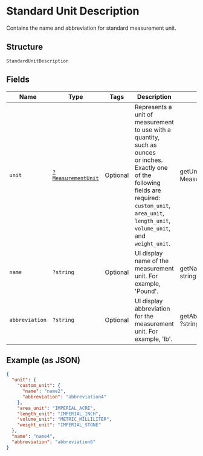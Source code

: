 
# Standard Unit Description

Contains the name and abbreviation for standard measurement unit.

## Structure

`StandardUnitDescription`

## Fields

| Name | Type | Tags | Description | Getter | Setter |
|  --- | --- | --- | --- | --- | --- |
| `unit` | [`?MeasurementUnit`](../../doc/models/measurement-unit.md) | Optional | Represents a unit of measurement to use with a quantity, such as ounces<br>or inches. Exactly one of the following fields are required: `custom_unit`,<br>`area_unit`, `length_unit`, `volume_unit`, and `weight_unit`. | getUnit(): ?MeasurementUnit | setUnit(?MeasurementUnit unit): void |
| `name` | `?string` | Optional | UI display name of the measurement unit. For example, 'Pound'. | getName(): ?string | setName(?string name): void |
| `abbreviation` | `?string` | Optional | UI display abbreviation for the measurement unit. For example, 'lb'. | getAbbreviation(): ?string | setAbbreviation(?string abbreviation): void |

## Example (as JSON)

```json
{
  "unit": {
    "custom_unit": {
      "name": "name2",
      "abbreviation": "abbreviation4"
    },
    "area_unit": "IMPERIAL_ACRE",
    "length_unit": "IMPERIAL_INCH",
    "volume_unit": "METRIC_MILLILITER",
    "weight_unit": "IMPERIAL_STONE"
  },
  "name": "name4",
  "abbreviation": "abbreviation6"
}
```

